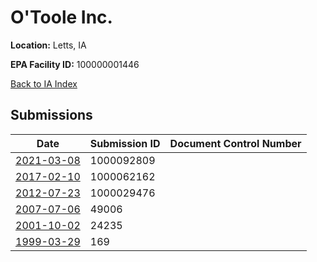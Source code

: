 # O'Toole Inc.

**Location:** Letts, IA

**EPA Facility ID:** 100000001446

[Back to IA Index](../../index.md)

## Submissions

| Date | Submission ID | Document Control Number |
|------|--------------|-------------------------|
| [2021-03-08](submissions/1000092809.md) | 1000092809 |  |
| [2017-02-10](submissions/1000062162.md) | 1000062162 |  |
| [2012-07-23](submissions/1000029476.md) | 1000029476 |  |
| [2007-07-06](submissions/49006.md) | 49006 |  |
| [2001-10-02](submissions/24235.md) | 24235 |  |
| [1999-03-29](submissions/169.md) | 169 |  |
